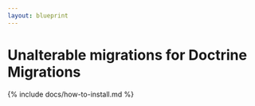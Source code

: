 ```yaml
---
layout: blueprint
---
```

# Unalterable migrations for Doctrine Migrations


{% include docs/how-to-install.md %}

